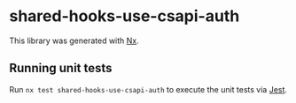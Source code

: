 # shared-hooks-use-csapi-auth

This library was generated with [Nx](https://nx.dev).

## Running unit tests

Run `nx test shared-hooks-use-csapi-auth` to execute the unit tests via [Jest](https://jestjs.io).
